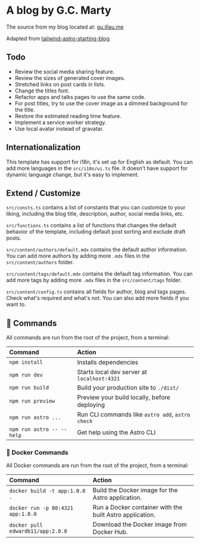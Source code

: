 # A blog by G.C. Marty

The source from my blog located at:
[gu.illau.me](https://gu.illau.me)

Adapted from [tailwind-astro-starting-blog](https://github.com/wanoo21/tailwind-astro-starting-blog).

## Todo

- Review the social media sharing feature.
- Review the sizes of generated cover images.
- Stretched links on post cards in lists.
- Change the titles font.
- Refactor apps and talks pages to use the same code.
- For post titles, try to use the cover image as a dimmed background for the title.
- Restore the estimated reading time feature.
- Implement a service worker strategy.
- Use local avatar instead of gravatar.

## Internationalization

This template has support for i18n, it's set up for English as default. You can add more languages in the `src/i18n/ui.ts` file. It doesn't have support for dynamic language change, but it's easy to implement.

## Extend / Customize

`src/consts.ts` contains a list of constants that you can customize to your liking, including the blog title, description, author, social media links, etc.

`src/functions.ts` contains a list of functions that changes the default behavior of the template, including default post sorting and exclude draft posts.

`src/content/authors/default.mdx` contains the default author information. You can add more authors by adding more `.mdx` files in the `src/content/authors` folder.

`src/content/tags/default.mdx` contains the default tag information. You can add more tags by adding more `.mdx` files in the `src/content/tags` folder.

`src/content/config.ts` contains all fields for author, blog and tags pages. Check what's required and what's not. You can also add more fields if you want to.

## 🧞 Commands

All commands are run from the root of the project, from a terminal:

| Command                   | Action                                           |
| :------------------------ | :----------------------------------------------- |
| `npm install`             | Installs dependencies                            |
| `npm run dev`             | Starts local dev server at `localhost:4321`      |
| `npm run build`           | Build your production site to `./dist/`          |
| `npm run preview`         | Preview your build locally, before deploying     |
| `npm run astro ...`       | Run CLI commands like `astro add`, `astro check` |
| `npm run astro -- --help` | Get help using the Astro CLI                     |

### 🐳 Docker Commands

All Docker commands are run from the root of the project, from a terminal:

| Command                           | Action                                                   |
| :-------------------------------- | :------------------------------------------------------- |
| `docker build -t app:1.0.0 .`     | Build the Docker image for the Astro application.        |
| `docker run -p 80:4321 app:1.0.0` | Run a Docker container with the built Astro application. |
| `docker pull edwardb11/app:2.0.0` | Download the Docker image from Docker Hub.               |
